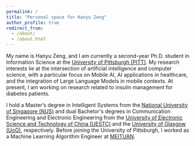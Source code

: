 ```yaml
---
permalink: /
title: "Personal space for Hanyu Zeng"
author_profile: true
redirect_from: 
  - /about/
  - /about.html
---
```



My name is Hanyu Zeng, and I am currently a second-year Ph.D. student in Information Science at the [University of Pittsburgh (PITT)](https://www.pitt.edu/). My research interests lie at the intersection of artificial intelligence and computer science, with a particular focus on Mobile AI, AI applications in healthcare, and the integration of Large Language Models in mobile contexts. At present, I am working on research related to insulin management for diabetes patients.

I hold a Master’s degree in Intelligent Systems from the [National University of Singapore (NUS)](https://nus.edu.sg/) and dual Bachelor's degrees in Communication Engineering and Electronic Engineering from the [University of Electronic Science and Technology of China (UESTC)](https://en.uestc.edu.cn/) and the [University of Glasgow (UoG)](https://www.gla.ac.uk/), respectively. Before joining the University of Pittsburgh, I worked as a Machine Learning Algorithm Engineer at [MEITUAN](https://www.meituan.com/).




